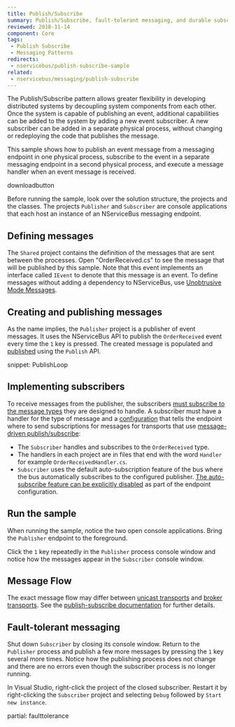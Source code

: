 ```yaml
---
title: Publish/Subscribe
summary: Publish/Subscribe, fault-tolerant messaging, and durable subscriptions.
reviewed: 2018-11-14
component: Core
tags:
 - Publish Subscribe
 - Messaging Patterns
redirects:
 - nservicebus/publish-subscribe-sample
related:
 - nservicebus/messaging/publish-subscribe
---
```


The Publish/Subscribe pattern allows greater flexibility in developing distributed systems by decoupling system components from each other. Once the system is capable of publishing an event, additional capabilities can be added to the system by adding a new event subscriber. A new subscriber can be added in a separate physical process, without changing or redeploying the code that publishes the message.

This sample shows how to publish an event message from a messaging endpoint in one physical process, subscribe to the event in a separate messaging endpoint in a second physical process, and execute a message handler when an event message is received.

downloadbutton

Before running the sample, look over the solution structure, the projects and the classes. The projects `Publisher` and `Subscriber` are console applications that each host an instance of an NServiceBus messaging endpoint.

## Defining messages

The `Shared` project contains the definition of the messages that are sent between the processes. Open "OrderReceived.cs" to see the message that will be published by this sample. Note that this event implements an interface called `IEvent` to denote that this message is an event. To define messages without adding a dependency to NServiceBus, use [Unobtrusive Mode Messages](/nservicebus/messaging/unobtrusive-mode.md). 

## Creating and publishing messages

As the name implies, the `Publisher` project is a publisher of event messages. It uses the NServiceBus API to publish the `OrderReceived` event every time the `1` key is pressed. The created message is populated and [published](/nservicebus/messaging/publish-subscribe/) using the `Publish` API.

snippet: PublishLoop

## Implementing subscribers

To receive messages from the publisher, the subscribers [must subscribe to the message types](/nservicebus/messaging/publish-subscribe/) they are designed to handle. A subscriber must have a handler for the type of message and a [configuration](/nservicebus/messaging/publish-subscribe/) that tells the endpoint where to send subscriptions for messages for transports that use [message-driven publish/subscribe](/nservicebus/messaging/publish-subscribe/):

 * The `Subscriber` handles and subscribes to the `OrderReceived` type.
 * The handlers in each project are in files that end with the word `Handler` for example `OrderReceivedHandler.cs`.
 * `Subscriber` uses the default auto-subscription feature of the bus where the bus automatically subscribes to the configured publisher. [The auto-subscribe feature can be explicitly disabled](/nservicebus/messaging/publish-subscribe/controlling-what-is-subscribed.md) as part of the endpoint configuration.
  
## Run the sample

When running the sample, notice the two open console applications. Bring the `Publisher` endpoint to the foreground.

Click the `1` key repeatedly in the `Publisher` process console window and notice how the messages appear in the `Subscriber` console window.

## Message Flow

The exact message flow may differ between [unicast transports](/transports/#types-of-transports-unicast-only-transports) and [broker transports](/transports/#types-of-transports-broker-transports). See the [publish-subscribe documentation](/nservicebus/messaging/publish-subscribe/) for further details.

## Fault-tolerant messaging

Shut down `Subscriber` by closing its console window. Return to the `Publisher` process and publish a few more messages by pressing the `1` key several more times. Notice how the publishing process does not change and there are no errors even though the subscriber process is no longer running.

In Visual Studio, right-click the project of the closed subscriber. Restart it by right-clicking the `Subscriber` project and selecting `Debug` followed by `Start new instance`.

partial: faulttolerance